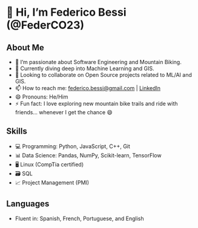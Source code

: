 # 👋 Hi, I’m Federico Bessi (@FederCO23)

## About Me
- 👀 I’m passionate about Software Engineering and Mountain Biking.
- 🌱 Currently diving deep into Machine Learning and GIS.
- 💞️ Looking to collaborate on Open Source projects related to ML/AI and GIS.
- 📫 How to reach me: [federico.bessi@gmail.com](mailto:federico.bessi@gmail.com) | [LinkedIn](https://www.linkedin.com/in/federico-bessi/)
- 😄 Pronouns: He/Him
- ⚡ Fun fact: I love exploring new mountain bike trails and ride with friends... whenever I get the chance 😄

## Skills
- 💻 Programming: Python, JavaScript, C++, Git
- 📊 Data Science: Pandas, NumPy, Scikit-learn, TensorFlow
- 🖥️ Linux (CompTia certified)
- 🗃️ SQL
- 📈 Project Management (PMI)

## Languages
- Fluent in: Spanish, French, Portuguese, and English


<!---
FederCO23/FederCO23 is a ✨ special ✨ repository because its `README.md` (this file) appears on your GitHub profile.
You can click the Preview link to take a look at your changes.
--->
